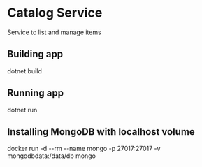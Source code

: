 # Catalog Service
Service to list and manage items

## Building app
dotnet build

## Running app
dotnet run

## Installing MongoDB with localhost volume
docker run -d --rm --name mongo -p 27017:27017 -v mongodbdata:/data/db mongo